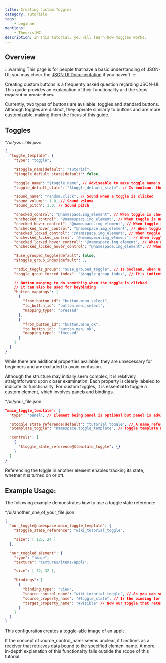 ```yaml
---
title: Creating Custom Toggles
category: Tutorials
tags:
    - beginner
mentions:
    - TheoristMC
description: In this tutorial, you will learn how toggles works.
---
```


## Overview

:::warning
This page is for people that have a basic understanding of JSON-UI, you may check the [JSON UI Documentation](/json-ui/json-ui-documentation) if you haven't.
:::

Creating custom buttons is a frequently asked question regarding JSON-UI. This guide provides an explanation of their functionality and the steps required to create them.

Currently, two types of buttons are available: toggles and standard buttons. Although toggles are distinct, they operate similarly to buttons and are more customizable, making them the focus of this guide.

## Toggles

<CodeHeader>*/ui/your_file.json</CodeHeader>
```json
{
  "toggle_template": {
    "type": "toggle",

    "$toggle_name|default": "Tutorial",
    "$toggle_default_state|default": false,

    "toggle_name": "$toggle_name", // Adviseable to make toggle name's be different on each toggles
    "toggle_default_state": "$toggle_default_state", // Is boolean, the default state of toggle

    "sound_name": "random.click", // Sound when a toggle is clicked
    "sound_volume": 1.0, // Sound volume
    "sound_pitch": 1.0, // Sound pitch

    "checked_control": "@namespace.img_element", // When toggle is checked
    "unchecked_control": "@namespace.img_element", // When toggle is unchecked
    "checked_hover_control": "@namespace.img_element", // When toggle is checked and hovered
    "unchecked_hover_control": "@namespace.img_element", // When toggle is unchecked and hovered
    "checked_locked_control": "@namespace.img_element", // When toggle is checked and locked
    "unchecked_locked_control": "@namespace.img_element", // When toggle is unchecked and locked
    "checked_locked_hover_control": "@namespace.img_element", // When a locked and checked toggle is hovered
    "unchecked_locked_hover_control": "@namespace.img_element", // When a locked and unchecked is hovered

    "$use_grouped_toggle|default": false,
    "$toggle_group_index|default": 0,

    "radio_toggle_group": "$use_grouped_toggle", // Is boolean, when used will allow grouped toggles on which case only one toggle can be toggled
    "toggle_group_forced_index": "$toggle_group_index", // It's indices of each toggle that differentiates one to the other

    // Button mapping to do something when the toggle is clicked
    // It can also be used for keybinding
    "button_mappings": [
      {
        "from_button_id": "button.menu_select",
        "to_button_id": "button.menu_select",
        "mapping_type": "pressed"
      },
      {
        "from_button_id": "button.menu_ok",
        "to_button_id": "button.menu_ok",
        "mapping_type": "focused"
      }
    ]
  }
}

````
While there are additional properties available, they are unnecessary for beginners and are excluded to avoid confusion.

Although the structure may initially seem complex, it is relatively straightforward upon closer examination. Each property is clearly labeled to indicate its functionality. For custom toggles, it is essential to toggle a custom element, which involves panels and bindings.

<CodeHeader>*/ui/your_file.json</CodeHeader>
```json
"main_toggle_template": {
  "type": "panel", // Element being panel is optional but panel is adviseable

  "$toggle_state_reference|default": "tutorial_toggle", // A name reference for our toggle that can be used to track toggle's state
  "$template_toggle": "namespace.toggle_template", // Toggle template we want to use

  "controls": [
    {
      "$toggle_state_reference@$template_toggle": {}
    }
  ]
}
````

Referencing the toggle in another element enables tracking its state, whether it is turned on or off.

## Example Usage:

The following example demonstrates how to use a toggle state reference:

<CodeHeader>*/ui/another_one_of_your_file.json</CodeHeader>
```json
{
  "our_toggle@namespace.main_toggle_template": {
    "$toggle_state_reference": "wiki_tutorial_toggle",

    "size": [ 120, 24 ]
  },

  "our_toggled_element": {
    "type": "image",
    "texture": "textures/items/apple",

    "size": [ 32, 32 ],

    "bindings": [
      {
        "binding_type": "view",
        "source_control_name": "wiki_tutorial_toggle", // As you can see we clearly referenced it from our toggle
        "source_property_name": "#toggle_state", // Is the binding for toggle's state, it returns boolean and can be used for alot of things
        "target_property_name": "#visible" // Now our toggle that returns boolean toggles our image visibility that accepts boolean
      }
    ]
  }
}

```

This configuration creates a toggle-able image of an apple.

If the concept of source_control_name seems unclear, it functions as a receiver that retrieves data bound to the specified element name. A more in-depth explanation of this functionality falls outside the scope of this tutorial.
